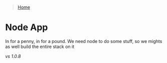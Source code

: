 > [Home](../README.md) 

# Node App

In for a penny, in for a pound. We need node to do some stuff, so we mights as well build the entire stack on it

_vs 1.0.8_
